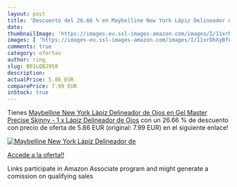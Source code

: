 ```yaml
---
layout: post
title: 'Descuento del 26.66 % en Maybelline New York Lápiz Delineador de '
date: 
thumbnailImage: 'https://images-eu.ssl-images-amazon.com/images/I/11xrDhXyBfL._SL200_.jpg'
images: [ 'https://images-eu.ssl-images-amazon.com/images/I/11xrDhXyBfL._SL200_.jpg' ]
comments: true
category: ofertas
author: ring
slug: B01LQBJ958
description:
actualPrice: 5.86 EUR
comparePrice: 7.99 EUR
inStock: true
---
```


Tienes [Maybelline New York Lápiz Delineador de Ojos en Gel Master Precise Skinny - 1 x Lápiz Delineador de Ojos](https://www.amazon.es/dp/B01LQBJ958/?tag=tolees-21) con un 26.66 % de descuento con precio de oferta de 5.86 EUR (original: 7.99 EUR) en el siguiente enlace!

[![Maybelline New York Lápiz Delineador de ](https://images-eu.ssl-images-amazon.com/images/I/11xrDhXyBfL._SL200_.jpg)](https://www.amazon.es/dp/B01LQBJ958/?tag=tolees-21)

[Accede a la oferta!!](https://www.amazon.es/dp/B01LQBJ958/?tag=tolees-21)

Links participate in Amazon Associate program and might generate a comission on qualifying sales


